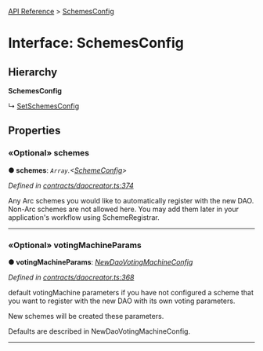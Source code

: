 [API Reference](../README.md) > [SchemesConfig](../interfaces/SchemesConfig.md)



# Interface: SchemesConfig

## Hierarchy

**SchemesConfig**

↳  [SetSchemesConfig](SetSchemesConfig.md)









## Properties
<a id="schemes"></a>

### «Optional» schemes

**●  schemes**:  *`Array`.<[SchemeConfig](SchemeConfig.md)>* 

*Defined in [contracts/daocreator.ts:374](https://github.com/daostack/arc.js/blob/caacbb2/lib/contracts/daocreator.ts#L374)*



Any Arc schemes you would like to automatically register with the new DAO. Non-Arc schemes are not allowed here. You may add them later in your application's workflow using SchemeRegistrar.




___

<a id="votingMachineParams"></a>

### «Optional» votingMachineParams

**●  votingMachineParams**:  *[NewDaoVotingMachineConfig](NewDaoVotingMachineConfig.md)* 

*Defined in [contracts/daocreator.ts:368](https://github.com/daostack/arc.js/blob/caacbb2/lib/contracts/daocreator.ts#L368)*



default votingMachine parameters if you have not configured a scheme that you want to register with the new DAO with its own voting parameters.

New schemes will be created these parameters.

Defaults are described in NewDaoVotingMachineConfig.




___


